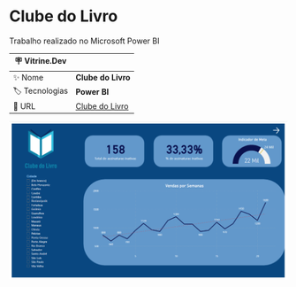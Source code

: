 # Clube do Livro

Trabalho realizado no Microsoft Power BI

| :placard: Vitrine.Dev |     |
| -------------  | --- |
| :sparkles: Nome        | **Clube do Livro**
| :label: Tecnologias | **Power BI**
| :rocket: URL         | [Clube do Livro](https://app.powerbi.com/view?r=eyJrIjoiNzEyODJiNWQtY2Q1Ny00ZmMwLWI1NjUtOTQxMzg3YjZjZWUwIiwidCI6IjYzYzdiZTRlLWNkNTgtNDM1OS04MzBiLTUyNGE3NDE1YTRjMyJ9)

<!-- Inserir imagem com a #vitrinedev ao final do link -->
![](https://github.com/rfulco/ClubeDoLivro/blob/fd71aeaf2694945c5b2a66cb8b9be8aa5c96e425/clubedolivro1.png#vitrinedev)





